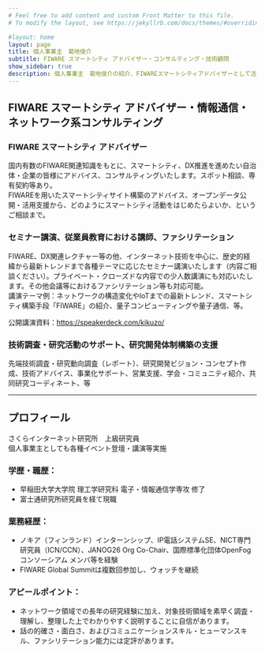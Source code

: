 ```yaml
---
# Feel free to add content and custom Front Matter to this file.
# To modify the layout, see https://jekyllrb.com/docs/themes/#overriding-theme-defaults

#layout: home
layout: page
title: 個人事業主　菊地俊介
subtitle: FIWARE スマートシティ アドバイザー・コンサルティング・技術顧問
show_sidebar: true
description: 個人事業主　菊地俊介の紹介、FIWAREスマートシティアドバイザーとして活動。
---
```


## FIWARE スマートシティ アドバイザー・情報通信・ネットワーク系コンサルティング

### FIWARE スマートシティ アドバイザー

国内有数のFIWARE関連知識をもとに、スマートシティ、DX推進を進めたい自治体・企業の皆様にアドバイス、コンサルティングいたします。スポット相談、専有契約等あり。  
FIWAREを用いたスマートシティサイト構築のアドバイス、オープンデータ公開・活用支援から、どのようにスマートシティ活動をはじめたらよいか、というご相談まで。

### セミナー講演、従業員教育における講師、ファシリテーション

FIWARE、DX関連レクチャー等の他、インターネット技術を中心に、歴史的経緯から最新トレンドまで各種テーマに応じたセミナー講演いたします（内容ご相談ください）。プライベート・クローズドな内容での少人数講演にも対応いたします。その他会議等におけるファシリテーション等も対応可能。  
講演テーマ例：ネットワークの構造変化やIoTまでの最新トレンド、スマートシティ構築手段「FIWARE」の紹介、量子コンピューティングや量子通信、等。

公開講演資料：https://speakerdeck.com/kikuzo/

### 技術調査・研究活動のサポート、研究開発体制構築の支援

先端技術調査・研究動向調査（レポート）、研究開発ビジョン・コンセプト作成、技術アドバイス、事業化サポート、営業支援、学会・コミュニティ紹介、共同研究コーディネート、等

---

## プロフィール
さくらインターネット研究所　上級研究員  
個人事業主としても各種イベント登壇・講演等実施

### 学歴・職歴：
- 早稲田大学大学院 理工学研究科 電子・情報通信学専攻 修了
- 富士通研究所研究員を経て現職
 
### 業務経歴：
- ノキア（フィンランド）インターンシップ、IP電話システムSE、NICT専門研究員（ICN/CCN）、JANOG26 Org Co-Chair、国際標準化団体OpenFogコンソーシアム メンバ等を経験
- FIWARE Global Summitは複数回参加し、ウォッチを継続
 
### アピールポイント：
- ネットワーク領域での長年の研究経験に加え、対象技術領域を素早く調査・理解し、整理した上でわかりやすく説明することに自信があります。
- 話の的確さ・面白さ、およびコミュニケーションスキル・ヒューマンスキル、ファシリテーション能力には定評があります。
